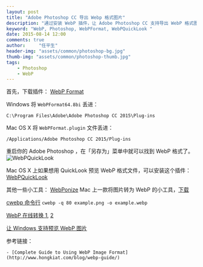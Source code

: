 ```yaml
---
layout: post
title: "Adobe Photoshop CC 导出 Webp 格式图片"
description: "通过安装 WebP 插件，让 Adobe Photoshop CC 支持导出 WebP 格式图片"
keyword: "WebP, Photoshop, WebPFormat, WebPQuickLook "
date: 2015-08-14 12:00
comments: true
author:     "任平生"
header-img: "assets/common/photoshop-bg.jpg"
thumb-img: "assets/common/photoshop-thumb.jpg"
tags:
    - Photoshop
    - WebP
---
```


首先，下载插件： [WebP Format](http://telegraphics.com.au/sw/product/WebPFormat)

Windows 将 `WebPFormat64.8bi` 丢进：

```
C:\Program Files\Adobe\Adobe Photoshop CC 2015\Plug-ins
```

Mac OS X 将 `WebPFormat.plugin` 文件丢进：

```
/Applications/Adobe Photoshop CC 2015/Plug-ins
```

重启你的 Adobe Photoshop ，在「另存为」菜单中就可以找到 WebP 格式了。
![WebPQuickLook](http://note.rpsh.net/assets/2015/08/webp-photoshop-plugin.jpg)


Mac OS X 上如果想用 QuickLook 预览 WebP 格式文件，可以安装这个插件： [WebPQuickLook](https://github.com/emin/WebPQuickLook)

其他一些小工具：
[WebPonize](https://webponize.github.io/) Mac 上一款将图片转为 WebP 的小工具，[下载](https://github.com/1000ch/WebPonize/raw/master/webponize.tar.gz)

[cwebp 命令行](https://developers.google.com/speed/webp/docs/cwebp) `cwebp -q 80 example.png -o example.webp`

[WebP 在线转换 1](http://image.online-convert.com/convert-to-webp), [2](https://webp-converter.com/)

[让 Windows 支持预览 WebP 图片](https://developers.google.com/speed/webp/docs/webp_codec)


参考链接：

	- [Complete Guide to Using WebP Image Format](http://www.hongkiat.com/blog/webp-guide/)
